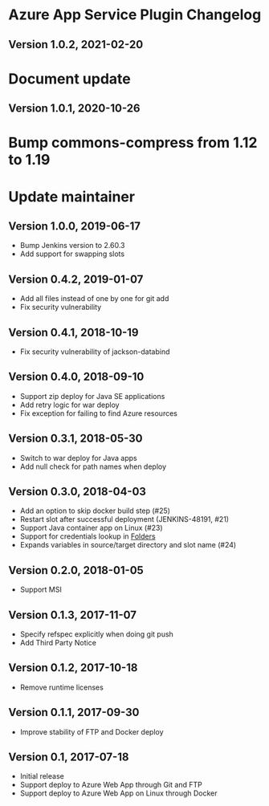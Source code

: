 # Azure App Service Plugin Changelog

## Version 1.0.2, 2021-02-20
# Document update

## Version 1.0.1, 2020-10-26
# Bump commons-compress from 1.12 to 1.19 
# Update maintainer

## Version 1.0.0, 2019-06-17
* Bump Jenkins version to 2.60.3
* Add support for swapping slots

## Version 0.4.2, 2019-01-07
* Add all files instead of one by one for git add
* Fix security vulnerability

## Version 0.4.1, 2018-10-19
* Fix security vulnerability of jackson-databind

## Version 0.4.0, 2018-09-10
* Support zip deploy for Java SE applications
* Add retry logic for war deploy
* Fix exception for failing to find Azure resources

## Version 0.3.1, 2018-05-30
* Switch to war deploy for Java apps
* Add null check for path names when deploy

## Version 0.3.0, 2018-04-03
* Add an option to skip docker build step (#25)
* Restart slot after successful deployment (JENKINS-48191, #21)
* Support Java container app on Linux (#23)
* Support for credentials lookup in [Folders](https://plugins.jenkins.io/cloudbees-folder)
* Expands variables in source/target directory and slot name (#24)

## Version 0.2.0, 2018-01-05
* Support MSI

## Version 0.1.3, 2017-11-07
* Specify refspec explicitly when doing git push
* Add Third Party Notice

## Version 0.1.2, 2017-10-18
* Remove runtime licenses

## Version 0.1.1, 2017-09-30
* Improve stability of FTP and Docker deploy

## Version 0.1, 2017-07-18
* Initial release
* Support deploy to Azure Web App through Git and FTP
* Support deploy to Azure Web App on Linux through Docker
